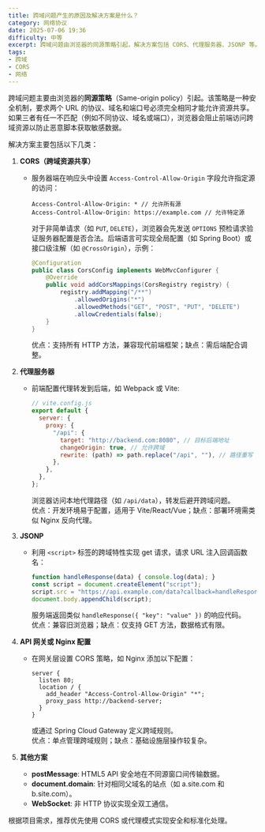 ```yaml
---
title: 跨域问题产生的原因及解决方案是什么？
category: 网络协议
date: 2025-07-06 19:36
difficulty: 中等
excerpt: 跨域问题由浏览器的同源策略引起，解决方案包括 CORS、代理服务器、JSONP 等。
tags:
- 跨域
- CORS
- 网络
---
```

跨域问题主要由浏览器的**同源策略**（Same-origin policy）引起。该策略是一种安全机制，要求两个 URL 的协议、域名和端口号必须完全相同才能允许资源共享。如果三者有任一不匹配（例如不同协议、域名或端口），浏览器会阻止前端访问跨域资源以防止恶意脚本获取敏感数据。  

解决方案主要包括以下几类：  
1. **CORS（跨域资源共享）**  
   - 服务器端在响应头中设置 `Access-Control-Allow-Origin` 字段允许指定源的访问：  
     ```http
     Access-Control-Allow-Origin: * // 允许所有源
     Access-Control-Allow-Origin: https://example.com // 允许特定源
     ```  
     对于非简单请求（如 `PUT`, `DELETE`），浏览器会先发送 `OPTIONS` 预检请求验证服务器配置是否合法。后端语言可实现全局配置（如 Spring Boot）或接口级注解（如 `@CrossOrigin`），示例：  
     ```java
     @Configuration
     public class CorsConfig implements WebMvcConfigurer {
         @Override
         public void addCorsMappings(CorsRegistry registry) {
             registry.addMapping("/**")
                 .allowedOrigins("*")
                 .allowedMethods("GET", "POST", "PUT", "DELETE")
                 .allowCredentials(false);
         }
     }
     ```  
     优点：支持所有 HTTP 方法，兼容现代前端框架；缺点：需后端配合调整。  

2. **代理服务器**  
   - 前端配置代理转发到后端，如 Webpack 或 Vite:  
     ```javascript
     // vite.config.js
     export default {
       server: {
         proxy: {
           "/api": {
             target: "http://backend.com:8080", // 目标后端地址
             changeOrigin: true, // 允许跨域
             rewrite: (path) => path.replace("/api", ""), // 路径重写
           },
         },
       },
     };
     ```  
     浏览器访问本地代理路径（如 `/api/data`），转发后避开跨域问题。  
     优点：开发环境易于配置，适用于 Vite/React/Vue；缺点：部署环境需类似 Nginx 反向代理。  

3. **JSONP**  
   - 利用 `<script>` 标签的跨域特性实现 get 请求，请求 URL 注入回调函数名：  
     ```javascript
     function handleResponse(data) { console.log(data); }
     const script = document.createElement("script");
     script.src = "https://api.example.com/data?callback=handleResponse";
     document.body.appendChild(script);
     ```  
     服务端返回类似 `handleResponse({ "key": "value" })` 的响应代码。  
     优点：兼容旧浏览器；缺点：仅支持 GET 方法，数据格式有限。  

4. **API 网关或 Nginx 配置**  
   - 在网关层设置 CORS 策略，如 Nginx 添加以下配置：  
     ```nginx
     server {
       listen 80;
       location / {
         add_header "Access-Control-Allow-Origin" "*";
         proxy_pass http://backend-server;
       }
     }
     ```  
     或通过 Spring Cloud Gateway 定义跨域规则。  
     优点：单点管理跨域规则；缺点：基础设施层操作较复杂。  

5. **其他方案**  
   - **postMessage**: HTML5 API 安全地在不同源窗口间传输数据。  
   - **document.domain**: 针对相同父域名的站点（如 a.site.com 和 b.site.com）。  
   - **WebSocket**: 非 HTTP 协议实现全双工通信。  

根据项目需求，推荐优先使用 CORS 或代理模式实现安全和标准化处理。
